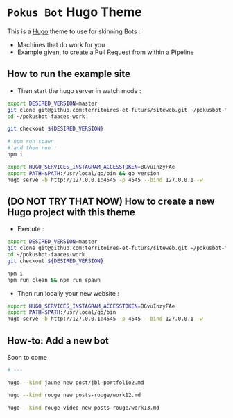 # `Pokus Bot` Hugo Theme

This is a [Hugo](https://themes.gohugo.io/) theme to use for skinning Bots :
* Machines that do work for you
* Example given, to create a Pull Request from within a Pipeline

## How to run the example site

* Then start the hugo server in watch mode :

```bash
export DESIRED_VERSION=master
git clone git@github.com:territoires-et-futurs/siteweb.git ~/pokusbot-faaces-work
cd ~/pokusbot-faaces-work

git checkout ${DESIRED_VERSION}

# npm run spawn
# and then run :
npm i

export HUGO_SERVICES_INSTAGRAM_ACCESSTOKEN=BGvuInzyFAe
export PATH=$PATH:/usr/local/go/bin && go version
hugo serve -b http://127.0.0.1:4545 -p 4545 --bind 127.0.0.1 -w

```


## (DO NOT TRY THAT NOW) How to create a new Hugo project with this theme

* Execute :

```bash
export DESIRED_VERSION=master
git clone git@github.com:territoires-et-futurs/siteweb.git ~/pokusbot-faaces-work
cd ~/pokusbot-faaces-work
git checkout ${DESIRED_VERSION}

npm i
npm run clean && npm run spawn
```

* Then run locally your new website :

```bash
export HUGO_SERVICES_INSTAGRAM_ACCESSTOKEN=BGvuInzyFAe
export PATH=$PATH:/usr/local/go/bin
hugo serve -b http://127.0.0.1:4545 -p 4545 --bind 127.0.0.1 -w

```

## How-to: Add a new bot

Soon to come

```bash
# ---

hugo --kind jaune new post/jbl-portfolio2.md

hugo --kind rouge new posts-rouge/work12.md

hugo --kind rouge-video new posts-rouge/work13.md


```
